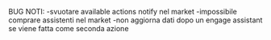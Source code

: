 BUG NOTI:
-svuotare available actions notify nel market
-impossibile comprare assistenti nel market
-non aggiorna dati dopo un engage assistant se viene fatta come seconda azione


